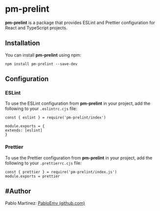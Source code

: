 # pm-prelint

**pm-prelint** is a package that provides ESLint and Prettier configuration for React and TypeScript projects.

## Installation

You can install **pm-prelint** using npm:

    npm install pm-prelint --save-dev

## Configuration

### ESLint

To use the ESLint configuration from **pm-prelint** in your project, add the following to your `.eslintrc.cjs` file:

    const { eslint } = require('pm-prelint/index')
    
    module.exports = {
    extends: [eslint]
    }
### Prettier

To use the Prettier configuration from **pm-prelint** in your project, add the following to your `.prettierrc.cjs` file:

    const { prettier } = require('pm-prelint/index.js')
    module.exports = prettier

## #Author

Pablo Martínez: [PabloEmv (github.com)](https://github.com/PabloEmv)